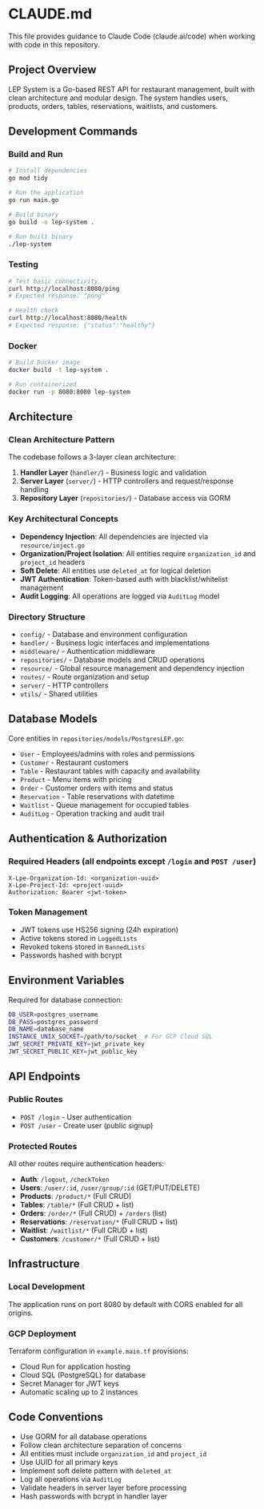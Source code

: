 # CLAUDE.md

This file provides guidance to Claude Code (claude.ai/code) when working with code in this repository.

## Project Overview

LEP System is a Go-based REST API for restaurant management, built with clean architecture and modular design. The system handles users, products, orders, tables, reservations, waitlists, and customers.

## Development Commands

### Build and Run
```bash
# Install dependencies
go mod tidy

# Run the application
go run main.go

# Build binary
go build -o lep-system .

# Run built binary
./lep-system
```

### Testing
```bash
# Test basic connectivity
curl http://localhost:8080/ping
# Expected response: "pong"

# Health check
curl http://localhost:8080/health
# Expected response: {"status":"healthy"}
```

### Docker
```bash
# Build Docker image
docker build -t lep-system .

# Run containerized
docker run -p 8080:8080 lep-system
```

## Architecture

### Clean Architecture Pattern
The codebase follows a 3-layer clean architecture:

1. **Handler Layer** (`handler/`) - Business logic and validation
2. **Server Layer** (`server/`) - HTTP controllers and request/response handling
3. **Repository Layer** (`repositories/`) - Database access via GORM

### Key Architectural Concepts

- **Dependency Injection**: All dependencies are injected via `resource/inject.go`
- **Organization/Project Isolation**: All entities require `organization_id` and `project_id` headers
- **Soft Delete**: All entities use `deleted_at` for logical deletion
- **JWT Authentication**: Token-based auth with blacklist/whitelist management
- **Audit Logging**: All operations are logged via `AuditLog` model

### Directory Structure
- `config/` - Database and environment configuration
- `handler/` - Business logic interfaces and implementations
- `middleware/` - Authentication middleware
- `repositories/` - Database models and CRUD operations
- `resource/` - Global resource management and dependency injection
- `routes/` - Route organization and setup
- `server/` - HTTP controllers
- `utils/` - Shared utilities

## Database Models

Core entities in `repositories/models/PostgresLEP.go`:
- `User` - Employees/admins with roles and permissions
- `Customer` - Restaurant customers
- `Table` - Restaurant tables with capacity and availability
- `Product` - Menu items with pricing
- `Order` - Customer orders with items and status
- `Reservation` - Table reservations with datetime
- `Waitlist` - Queue management for occupied tables
- `AuditLog` - Operation tracking and audit trail

## Authentication & Authorization

### Required Headers (all endpoints except `/login` and `POST /user`)
```
X-Lpe-Organization-Id: <organization-uuid>
X-Lpe-Project-Id: <project-uuid>
Authorization: Bearer <jwt-token>
```

### Token Management
- JWT tokens use HS256 signing (24h expiration)
- Active tokens stored in `LoggedLists`
- Revoked tokens stored in `BannedLists`
- Passwords hashed with bcrypt

## Environment Variables

Required for database connection:
```bash
DB_USER=postgres_username
DB_PASS=postgres_password
DB_NAME=database_name
INSTANCE_UNIX_SOCKET=/path/to/socket  # For GCP Cloud SQL
JWT_SECRET_PRIVATE_KEY=jwt_private_key
JWT_SECRET_PUBLIC_KEY=jwt_public_key
```

## API Endpoints

### Public Routes
- `POST /login` - User authentication
- `POST /user` - Create user (public signup)

### Protected Routes
All other routes require authentication headers:

- **Auth**: `/logout`, `/checkToken`
- **Users**: `/user/:id`, `/user/group/:id` (GET/PUT/DELETE)
- **Products**: `/product/*` (Full CRUD)
- **Tables**: `/table/*` (Full CRUD + list)
- **Orders**: `/order/*` (Full CRUD) + `/orders` (list)
- **Reservations**: `/reservation/*` (Full CRUD + list)
- **Waitlist**: `/waitlist/*` (Full CRUD + list)
- **Customers**: `/customer/*` (Full CRUD + list)

## Infrastructure

### Local Development
The application runs on port 8080 by default with CORS enabled for all origins.

### GCP Deployment
Terraform configuration in `example.main.tf` provisions:
- Cloud Run for application hosting
- Cloud SQL (PostgreSQL) for database
- Secret Manager for JWT keys
- Automatic scaling up to 2 instances

## Code Conventions

- Use GORM for all database operations
- Follow clean architecture separation of concerns
- All entities must include `organization_id` and `project_id`
- Use UUID for all primary keys
- Implement soft delete pattern with `deleted_at`
- Log all operations via `AuditLog`
- Validate headers in server layer before processing
- Hash passwords with bcrypt in handler layer
